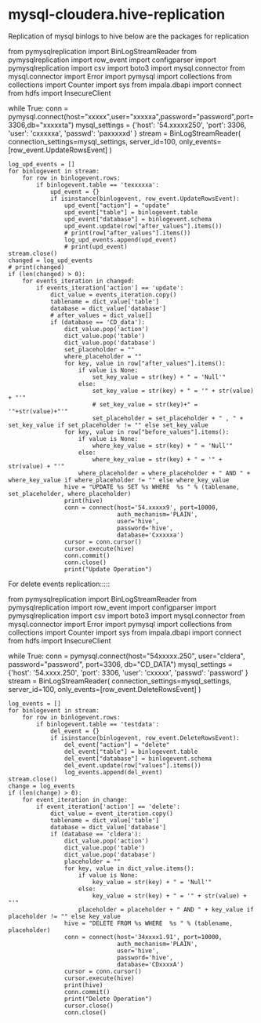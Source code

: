 # mysql-cloudera.hive-replication
Replication of mysql binlogs to hive
below are the packages for replication

from pymysqlreplication import BinLogStreamReader
from pymysqlreplication import row_event
import configparser
import pymysqlreplication
import csv
import boto3
import mysql.connector
from mysql.connector import Error
import pymysql
import collections
from collections import Counter
import sys
from impala.dbapi import connect
from hdfs import InsecureClient

while True:
    conn = pymysql.connect(host="xxxxx",user="xxxxxa",password="password",port=3306,db="xxxxxta")
    mysql_settings = {'host': '54.xxxxx250',
                      'port': 3306,
                      'user': 'cxxxxxa',
                      'passwd': 'paxxxxxd'
                     }
    stream = BinLogStreamReader(
        connection_settings=mysql_settings,
        server_id=100,
        only_events=[row_event.UpdateRowsEvent]
    )

    log_upd_events = []
    for binlogevent in stream:
        for row in binlogevent.rows:
            if binlogevent.table == 'texxxxxa':
                upd_event = {}
                if isinstance(binlogevent, row_event.UpdateRowsEvent):
                    upd_event["action"] = "update"
                    upd_event["table"] = binlogevent.table
                    upd_event["database"] = binlogevent.schema
                    upd_event.update(row["after_values"].items())
                    # print(row["after_values"].items())
                    log_upd_events.append(upd_event)
                    # print(upd_event)
    stream.close()
    changed = log_upd_events
    # print(changed)
    if (len(changed) > 0):
        for events_iteration in changed:
            if events_iteration['action'] == 'update':
                dict_value = events_iteration.copy()
                tablename = dict_value['table']
                database = dict_value['database']
                # after_values = dict_value[]
                if (database == 'CD_data'):
                    dict_value.pop('action')
                    dict_value.pop('table')
                    dict_value.pop('database')
                    set_placeholder = ""
                    where_placeholder = ""
                    for key, value in row["after_values"].items():
                        if value is None:
                            set_key_value = str(key) + " = 'Null'"
                        else:
                            set_key_value = str(key) + " = '" + str(value) + "'"
                            # set_key_value = str(key)+" = '"+str(value)+"'"
                            set_placeholder = set_placeholder + " , " + set_key_value if set_placeholder != "" else set_key_value
                    for key, value in row["before_values"].items():
                        if value is None:
                            where_key_value = str(key) + " = 'Null'"
                        else:
                            where_key_value = str(key) + " = '" + str(value) + "'"
                        where_placeholder = where_placeholder + " AND " + where_key_value if where_placeholder != "" else where_key_value
                    hive = "UPDATE %s SET %s WHERE  %s " % (tablename, set_placeholder, where_placeholder)
                    print(hive)
                    conn = connect(host='54.xxxxx9', port=10000,
                                   auth_mechanism='PLAIN',
                                   user='hive',
                                   password='hive',
                                   database='Cxxxxxa')
                    cursor = conn.cursor()
                    cursor.execute(hive)
                    conn.commit()
                    conn.close()
                    print("Update Operation")


For delete events replication:::::

from pymysqlreplication import BinLogStreamReader
from pymysqlreplication import row_event
import configparser
import pymysqlreplication
import csv
import boto3
import mysql.connector
from mysql.connector import Error
import pymysql
import collections
from collections import Counter
import sys
from impala.dbapi import connect
from hdfs import InsecureClient

while True:
    conn = pymysql.connect(host="54xxxxx.250", user="cldera", password="password", port=3306, db="CD_DATA")
    mysql_settings = {'host': '54.xxxx.250',
                      'port': 3306,
                      'user': 'cxxxxx',
                      'passwd': 'password'
                      }
    stream = BinLogStreamReader(
        connection_settings=mysql_settings,
        server_id=100,
        only_events=[row_event.DeleteRowsEvent]
    )

    log_events = []
    for binlogevent in stream:
        for row in binlogevent.rows:
            if binlogevent.table == 'testdata':
                del_event = {}
                if isinstance(binlogevent, row_event.DeleteRowsEvent):
                    del_event["action"] = "delete"
                    del_event["table"] = binlogevent.table
                    del_event["database"] = binlogevent.schema
                    del_event.update(row["values"].items())
                    log_events.append(del_event)
    stream.close()
    change = log_events
    if (len(change) > 0):
        for event_iteration in change:
            if event_iteration['action'] == 'delete':
                dict_value = event_iteration.copy()
                tablename = dict_value['table']
                database = dict_value['database']
                if (database == 'cldera'):
                    dict_value.pop('action')
                    dict_value.pop('table')
                    dict_value.pop('database')
                    placeholder = ""
                    for key, value in dict_value.items():
                        if value is None:
                            key_value = str(key) + " = 'Null'"
                        else:
                            key_value = str(key) + " = '" + str(value) + "'"
                        placeholder = placeholder + " AND " + key_value if placeholder != "" else key_value
                    hive = "DELETE FROM %s WHERE  %s " % (tablename, placeholder)
                    conn = connect(host='34xxxx1.91', port=10000,
                                   auth_mechanism='PLAIN',
                                   user='hive',
                                   password='hive',
                                   database='CDxxxxA')
                    cursor = conn.cursor()
                    cursor.execute(hive)
                    print(hive)
                    conn.commit()
                    print("Delete Operation")
                    cursor.close()
                    conn.close()


